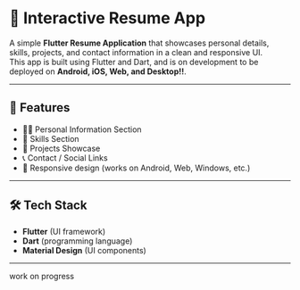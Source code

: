 # 📄 Interactive Resume App

A simple **Flutter Resume Application** that showcases personal details, skills, projects, and contact information in a clean and responsive UI.  
This app is built using Flutter and Dart, and is on development to be deployed on **Android, iOS, Web, and Desktop!!**.

---

## 🚀 Features

- 🧑‍💻 Personal Information Section  
- 🎯 Skills Section  
- 📂 Projects Showcase  
- 📞 Contact / Social Links  
- 📱 Responsive design (works on Android, Web, Windows, etc.)

---

## 🛠️ Tech Stack

- **Flutter** (UI framework)  
- **Dart** (programming language)  
- **Material Design** (UI components)  

---

work on progress


